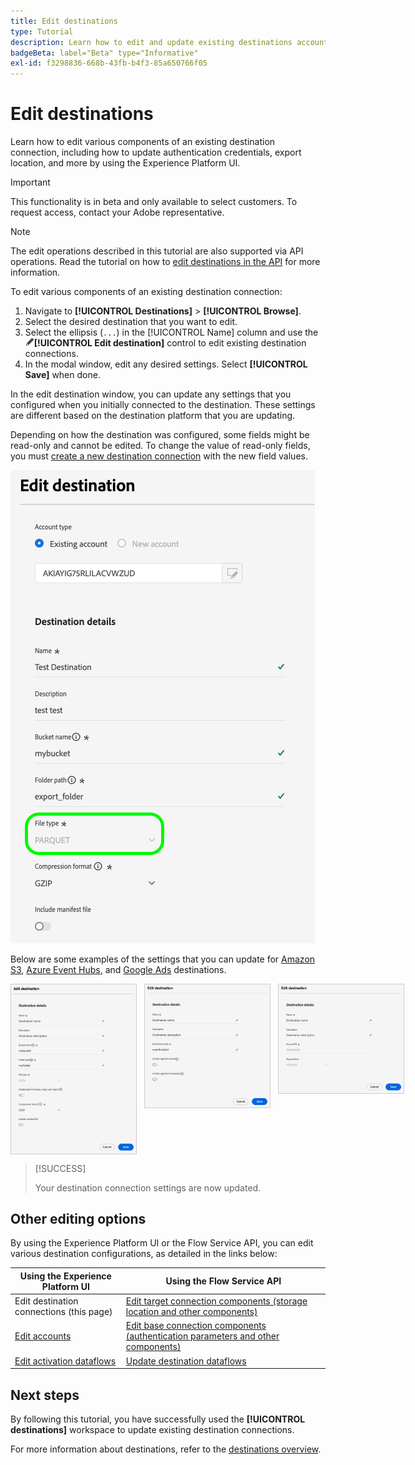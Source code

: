 ```yaml
---
title: Edit destinations
type: Tutorial
description: Learn how to edit and update existing destinations accounts in the Adobe Experience Platform UI
badgeBeta: label="Beta" type="Informative"
exl-id: f3298836-668b-43fb-b4f3-85a650766f05
---
```

# Edit destinations

Learn how to edit various components of an existing destination connection, including how to update authentication credentials, export location, and more by using the Experience Platform UI.

>[!IMPORTANT]
>
>This functionality is in beta and only available to select customers. To request access, contact your Adobe representative.

>[!NOTE]
>
> The edit operations described in this tutorial are also supported via API operations. Read the tutorial on how to [edit destinations in the API](/help/destinations/api/edit-destination.md) for more information.

To edit various components of an existing destination connection: 

1. Navigate to **[!UICONTROL Destinations]** > **[!UICONTROL Browse]**.
2. Select the desired destination that you want to edit.
3. Select the ellipsis (`...`) in the [!UICONTROL Name] column and use the ![Edit destination control](/help/images/icons/edit.png)**[!UICONTROL Edit destination]** control to edit existing destination connections.
4. In the modal window, edit any desired settings. Select **[!UICONTROL Save]** when done.

In the edit destination window, you can update any settings that you configured when you initially connected to the destination. These settings are different based on the destination platform that you are updating.

Depending on how the destination was configured, some fields might be read-only and cannot be edited. To change the value of read-only fields, you must [create a new destination connection](../ui/connect-destination.md) with the new field values.

![Screenshot showing a read-only field.](../assets/ui/edit-destinations/read-only.png)

Below are some examples of the settings that you can update for [Amazon S3](../catalog/cloud-storage/amazon-s3.md), [Azure Event Hubs](../catalog/cloud-storage/azure-event-hubs.md), and [Google Ads](../catalog/advertising/google-ads-destination.md) destinations.

<div style="display: flex; gap: 12px; justify-content: flex-start; align-items: flex-start;">
  <img class="modal-image" src="../assets/ui/edit-destinations/edit-amazon-s3-connection.png" alt="Edit destination screen for the Amazon S3 destination." style="max-width: 200px; height: auto; border: 1px solid #ccc;">
  <img class="modal-image" src="../assets/ui/edit-destinations/edit-eventhubs-connection.png" alt="Edit destination screen for the Azure EventHubs destination." style="max-width: 200px; height: auto; border: 1px solid #ccc;">
  <img class="modal-image" src="../assets/ui/edit-destinations/edit-google-ads-connection.png" alt="Edit destination screen for the Google Ads destination." style="max-width: 200px; height: auto; border: 1px solid #ccc;">
</div>

>[!SUCCESS]
>
>Your destination connection settings are now updated.

## Other editing options

By using the Experience Platform UI or the Flow Service API, you can edit various destination configurations, as detailed in the links below:

|Using the Experience Platform UI | Using the Flow Service API |
|---------|----------|
| Edit destination connections (this page) | [Edit target connection components (storage location and other components)](/help/destinations/api/edit-destination.md#patch-target-connection) |
| [Edit accounts](/help/destinations/ui/update-accounts.md) | [Edit base connection components (authentication parameters and other components)](/help/destinations/api/edit-destination.md#patch-base-connection) |
| [Edit activation dataflows](/help/destinations/ui/edit-activation.md) | [Update destination dataflows](/help/destinations/api/update-destination-dataflows.md) |

## Next steps

By following this tutorial, you have successfully used the **[!UICONTROL destinations]** workspace to update existing destination connections.

For more information about destinations, refer to the [destinations overview](../catalog/overview.md).
